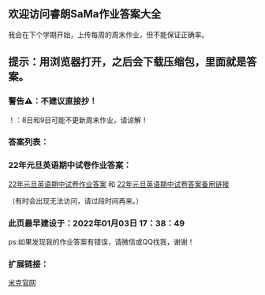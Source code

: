 ## 欢迎访问睿朗SaMa作业答案大全
我会在下个学期开始，上传每周的周末作业，但不能保证正确率。
## 提示：用浏览器打开，之后会下载压缩包，里面就是答案。
### 警告⚠：不建议直接抄！
！：8日和9日可能不更新周末作业，请谅解！

### 答案列表：
### 22年元旦英语期中试卷作业答案：
[22年元旦英语期中试卷作业答案](http://mctra.top/zy/22eqzj.zip)  和 [22年元旦英语期中试卷答案备用链接](http://zy.mctra.top/22eqzj.zip)


（有时会出现无法访问，请过段时间再来。）
### 此页最早建设于：2022年01月03日 17：38：49
ps:如果发现我的作业答案有错误，请微信或QQ找我，谢谢！
### 扩展链接：
 [米克官网](http://mctra.top/)
